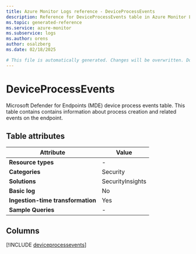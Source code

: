 ```yaml
---
title: Azure Monitor Logs reference - DeviceProcessEvents
description: Reference for DeviceProcessEvents table in Azure Monitor Logs.
ms.topic: generated-reference
ms.service: azure-monitor
ms.subservice: logs
ms.author: orens
author: osalzberg
ms.date: 02/18/2025

# This file is automatically generated. Changes will be overwritten. Do not change this file directly.
---
```


# DeviceProcessEvents

Microsoft Defender for Endpoints (MDE) device process events table. This table contains contains information about process creation and related events on the endpoint.


## Table attributes

|Attribute|Value|
|---|---|
|**Resource types**|-|
|**Categories**|Security|
|**Solutions**| SecurityInsights|
|**Basic log**|No|
|**Ingestion-time transformation**|Yes|
|**Sample Queries**|-|



## Columns
  
[!INCLUDE [deviceprocessevents](~/reusable-content/ce-skilling/azure/includes/azure-monitor/reference/tables/deviceprocessevents-include.md)]
